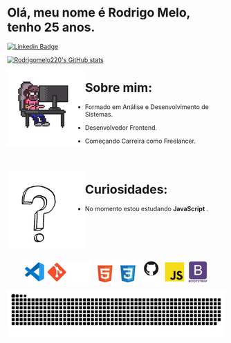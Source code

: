<h1>Olá, meu nome é Rodrigo Melo, tenho 25 anos.</h1>

[![Linkedin Badge](https://img.shields.io/badge/-LinkedIn-blue?style=flat-square&logo=Linkedin&logoColor=white&link=https://www.linkedin.com/in/rodrigo-melo-313a87142)](https://www.linkedin.com/in/rodrigo-melo-313a87142)  

[![Rodrigomelo220's GitHub stats](https://github-readme-stats.vercel.app/api?username=Rodrigomelo220&theme=transparent)](https://github.com/Rodrigomelo220/github-readme-stats)


<img align="left" src="https://github.com/Rodrigomelo220/Rodrigomelo220/blob/main/.github/images/Gif/dev.gif" alt="Dev" height="180"/> <h1>Sobre mim:</h1>

- Formado em Análise e Desenvolvimento de Sistemas.

- Desenvolvedor Frontend.

- Começando Carreira como Freelancer.

</br>
</br>


<img align="left" src="https://github.com/Rodrigomelo220/Rodrigomelo220/blob/main/.github/images/Gif/int.gif" alt="pcPixel" height="180"/> <h1> Curiosidades: </h1>

- No momento estou estudando <strong> JavaScript </strong>.


<br>
<br>
<br>
<br>
<br>


 <p align="center">
 
</p>

<p align="center">
 <img src="https://github.com/Rodrigomelo220/Rodrigomelo220/blob/main/.github/images/Icons/vsCode.png" alt="VSCode" height="50"/>
 <img src="https://github.com/Rodrigomelo220/Rodrigomelo220/blob/main/.github/images/Icons/git2.png" alt="Git" height="50"/>
 <img src="https://github.com/Rodrigomelo220/Rodrigomelo220/blob/main/.github/images/Icons/html5w.png" alt="HTML" height="50"/>
 <img src="https://github.com/Rodrigomelo220/Rodrigomelo220/blob/main/.github/images/Icons/cssw.png" alt="CSS" height="50"/>
 <img src="https://github.com/Rodrigomelo220/Rodrigomelo220/blob/main/.github/images/Icons/github2w.png" alt="Github" height="50"/>
 <img src="https://github.com/Rodrigomelo220/Rodrigomelo220/blob/main/.github/images/Icons/js.png" alt="Javascript" height="50"/>
 <img src="https://github.com/Rodrigomelo220/Rodrigomelo220/blob/main/.github/images/Icons/bootstrapw.png" alt="Bootstrap" height="50"/>
<!-- <img src="https://github.com/Rodrigomelo220/Rodrigomelo220/blob/main/.github/images/Icons/sublimeText.png" alt="Sublime" height="50"/> -->
 </p>
 
 ![Snake animation](https://github.com/Rodrigomelo220/Rodrigomelo220/blob/output/github-contribution-grid-snake.svg)
 
